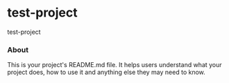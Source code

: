 test-project
============

test-project

### About

This is your project's README.md file. It helps users understand what your
project does, how to use it and anything else they may need to know.